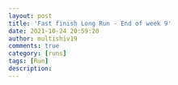 ```yaml
---
layout: post
title: 'Fast finish Long Run - End of week 9'
date: 2021-10-24 20:59:20
author: multishiv19
comments: true
category: [runs]
tags: [Run]
description: 
---
```


<div width='100%' class='strava-embed-placeholder' data-embed-type='activity' data-embed-id='6158732127'></div>
<script src='https://strava-embeds.com/embed.js'></script>
